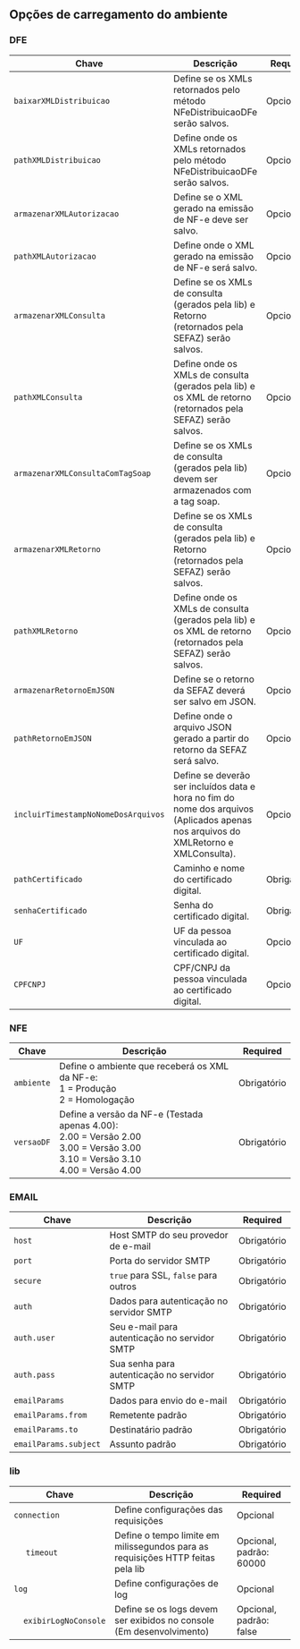 ## Opções de carregamento do ambiente

### DFE

| Chave                          | Descrição | Required  |
|--------------------------------|-----------|-----------|
| `baixarXMLDistribuicao`        | Define se os XMLs retornados pelo método NFeDistribuicaoDFe serão salvos. | Opcional |
| `pathXMLDistribuicao`          | Define onde os XMLs retornados pelo método NFeDistribuicaoDFe serão salvos. | Opcional |
| `armazenarXMLAutorizacao`      | Define se o XML gerado na emissão de NF-e deve ser salvo. | Opcional |
| `pathXMLAutorizacao`           | Define onde o XML gerado na emissão de NF-e será salvo. | Opcional |
| `armazenarXMLConsulta`         | Define se os XMLs de consulta (gerados pela lib) e Retorno (retornados pela SEFAZ) serão salvos. | Opcional |
| `pathXMLConsulta`     | Define onde os XMLs de consulta (gerados pela lib) e os XML de retorno (retornados pela SEFAZ) serão salvos. | Opcional |
| `armazenarXMLConsultaComTagSoap`| Define se os XMLs de consulta (gerados pela lib) devem ser armazenados com a tag soap. | Opcional |
| `armazenarXMLRetorno`          | Define se os XMLs de consulta (gerados pela lib) e Retorno (retornados pela SEFAZ) serão salvos. | Opcional |
| `pathXMLRetorno`      | Define onde os XMLs de consulta (gerados pela lib) e os XML de retorno (retornados pela SEFAZ) serão salvos. | Opcional |
| `armazenarRetornoEmJSON`       | Define se o retorno da SEFAZ deverá ser salvo em JSON. | Opcional |
| `pathRetornoEmJSON`   | Define onde o arquivo JSON gerado a partir do retorno da SEFAZ será salvo. | Opcional |
| `incluirTimestampNoNomeDosArquivos` | Define se deverão ser incluídos data e hora no fim do nome dos arquivos (Aplicados apenas nos arquivos do XMLRetorno e XMLConsulta). | Opcional |
| `pathCertificado`              | Caminho e nome do certificado digital. | Obrigatório |
| `senhaCertificado`             | Senha do certificado digital. | Obrigatório |
| `UF`                           | UF da pessoa vinculada ao certificado digital. | Opcional |
| `CPFCNPJ`                      | CPF/CNPJ da pessoa vinculada ao certificado digital. | Opcional |

### NFE

| Chave    | Descrição | Required  |
|----------|-----------|-----------|
| `ambiente`| Define o ambiente que receberá os XML da NF-e:<br>1 = Produção<br>2 = Homologação | Obrigatório |
| `versaoDF`        | Define a versão da NF-e (Testada apenas 4.00):<br>2.00 = Versão 2.00<br>3.00 = Versão 3.00<br>3.10 = Versão 3.10<br>4.00 = Versão 4.00 | Obrigatório |

### EMAIL

| Chave                | Descrição                                                                                       | Required     |
|----------------------|-------------------------------------------------------------------------------------------------|--------------|
| `host`               | Host SMTP do seu provedor de e-mail                                                              | Obrigatório  |
| `port`               | Porta do servidor SMTP                                                                          | Obrigatório  |
| `secure`             | `true` para SSL, `false` para outros                                                            | Obrigatório  |
| `auth`               | Dados para autenticação no servidor SMTP                                                         | Obrigatório  |
| `auth.user`          | Seu e-mail para autenticação no servidor SMTP                                                    | Obrigatório  |
| `auth.pass`          | Sua senha para autenticação no servidor SMTP                                                     | Obrigatório  |
| `emailParams`        | Dados para envio do e-mail                                                                      | Obrigatório  |
| `emailParams.from`   | Remetente padrão                                                                               | Obrigatório  |
| `emailParams.to`     | Destinatário padrão                                                                             | Obrigatório  |
| `emailParams.subject`| Assunto padrão                                                                                 | Obrigatório  |


### lib

| Chave                    | Descrição | Required  |
|--------------------------|-----------|-----------|
| `connection`             | Define configurações das requisições | Opcional |
| &nbsp;&nbsp;&nbsp;&nbsp; `timeout` | Define o tempo limite em milissegundos para as requisições HTTP feitas pela lib | Opcional, padrão: 60000 |
| `log`             | Define configurações de log | Opcional |
| &nbsp;&nbsp;&nbsp;&nbsp;`exibirLogNoConsole` | Define se os logs devem ser exibidos no console (Em desenvolvimento)| Opcional, padrão: false |